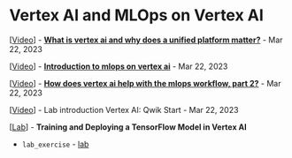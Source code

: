 # Vertex AI and MLOps on Vertex AI

[<a class="reference external" href="https://www.youtube.com/watch?v=5U5Bl9mpiu4" target="_blank">Video</a>] - **[What is vertex ai and why does a unified platform matter?](what_is_vertex_ai_and_why_does_a_unified_platform_m.md)** - Mar 22, 2023

[<a class="reference external" href="https://www.youtube.com/watch?v=P61sn88Pfsc" target="_blank">Video</a>] - **[Introduction to mlops on vertex ai](intro_to_mlops_on_vertex_ai.md)** - Mar 22, 2023

[<a class="reference external" href="https://www.youtube.com/watch?v=bmI753R_bT0" target="_blank">Video</a>] - **[How does vertex ai help with the mlops workflow, part 2?](how_does_vertex_ai_help_with_the_mlops_workflow_par.md)** - Mar 22, 2023

[<a class="reference external" href="https://www.youtube.com/watch?v=Q450YPbTKqc" target="_blank">Video</a>] - Lab introduction Vertex AI: Qwik Start - Mar 22, 2023

[<a class="reference external" href="https://www.cloudskillsboost.google/course_sessions/2438566/labs/372935" target="_blank">Lab</a>] - **Training and Deploying a TensorFlow Model in Vertex AI**
* `lab_exercise` - <a class="reference external" href="https://github.com/GoogleCloudPlatform/training-data-analyst/blob/master/self-paced-labs/vertex-ai/vertex-ai-qwikstart/lab_exercise.ipynb" target="_blank">lab</a>
